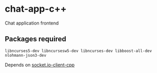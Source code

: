 # chat-app-c++

Chat application frontend

## Packages required

```
libncurses5-dev libncursesw5-dev libncurses-dev libboost-all-dev nlohmann-json3-dev
```

Depends on [socket.io-client-cpp](https://github.com/socketio/socket.io-client-cpp)
